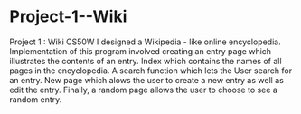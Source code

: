 # Project-1--Wiki
Project 1 : Wiki CS50W
I designed a Wikipedia - like online encyclopedia. 
Implementation of this program involved creating an entry page which illustrates the contents of an entry. 
Index which contains the names of all pages in the encyclopedia.
A search function which lets the User search for an entry.
New page which alows the user to create a new entry as well as edit the entry.
Finally, a random page allows the user to choose to see a random entry.
